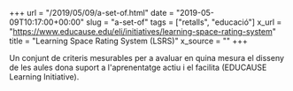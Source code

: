 +++
url = "/2019/05/09/a-set-of.html"
date = "2019-05-09T10:17:00+00:00"
slug = "a-set-of"
tags = ["retalls", "educació"]
x_url = "https://www.educause.edu/eli/initiatives/learning-space-rating-system"
title = "Learning Space Rating System (LSRS)"
x_source = ""
+++


Un conjunt de criteris mesurables per a avaluar en quina mesura el disseny de les aules dona suport a l'aprenentatge actiu i el facilita (EDUCAUSE Learning Initiative).
